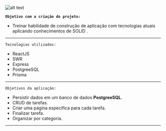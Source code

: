 ![alt text](https://firebasestorage.googleapis.com/v0/b/utilitiescodehiga.appspot.com/o/files%2Fcapa.jpg?alt=media&token=e5522ce7-6055-4cc1-9eae-ebd5c63c450c)

**`Objetivo com a criação do projeto:`**

- Treinar habilidade de construção de aplicação com tecnologias atuais aplicando conhecimentos de SOLID .

---

`Tecnologias utilizadas:`

- ReactJS
- SWR
- Express
- PostgreeSQL
- Prisma

---

`Objetivos da aplicação:`

- Persistir dados em um banco de dados **PostgreeSQL**.
- CRUD de tarefas.
- Criar uma página especifica para cada tarefa.
- Finalizar tarefa.
- Organizar por categoria.

---
